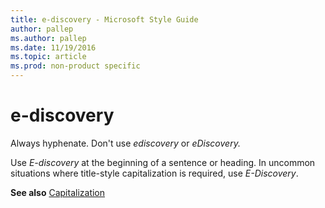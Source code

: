 ```yaml
---
title: e-discovery - Microsoft Style Guide
author: pallep
ms.author: pallep
ms.date: 11/19/2016
ms.topic: article
ms.prod: non-product specific
---
```


# e-discovery

Always hyphenate. Don't use *ediscovery* or *eDiscovery.*

Use *E-discovery* at the beginning of a sentence or heading. In uncommon situations where title-style capitalization is required, use *E-Discovery*.

**See also** [Capitalization](/style-guide/capitalization)
